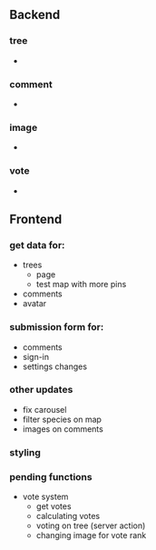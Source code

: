 ## Backend

### tree 

- 


### comment

- 

### image

- 

### vote

-



## Frontend
### get data for:
- trees 
  - page
  - test map with more pins
- comments
- avatar

### submission form for:
- comments
- sign-in
- settings changes

### other updates
- fix carousel
- filter species on map
- images on comments

### styling


### pending functions
- vote system
  - get votes
  - calculating votes
  - voting on tree (server action)
  - changing image for vote rank

